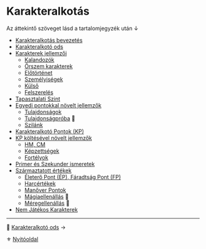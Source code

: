 # Karakteralkotás

Az áttekintő szöveget lásd a tartalomjegyzék után ↓

- [Karakteralkotás bevezetés](010_01_karakteralkotas_bevezeto.md)
- [Karakteralkotó ods](010_02_karakteralkoto_ods.md)
- [Karakterek jellemzői](010_03_00_karakter_jellemzoi.md)
  - [Kalandozók](010_03_01_kalandozok.md)
  - [Őrszem karakterek](010_03_02_orszem_karakterek.md)
  - [Előtörténet](010_03_03_elotortenet.md)
  - [Személyiségek](010_03_04_szemelyisegek.md)
  - [Külső](010_03_05_kulso.md)
  - [Felszerelés](010_03_06_felszereles.md)
- [Tapasztalati Szint](010_04_tsz_szintlepes.md)
- [Egyedi pontokkal növelt jellemzők](010_05_00_egyedi_pontokkal_novelt_jellemzok.md)
  - [Tulajdonságok](010_05_01_tulajdonsagok.md)
  - [Tulajdonságpróba](010_05_02_tulajdonsagproba.md) 🎲
  - [Szilánk](010_05_03_szilank.md)
- [Karakteralkotó Pontok (KP)](010_06_kp.md)
- [KP költésével növelt jellemzők](010_07_00_kp_koltesevel_novelt_jellemzok.md)
  - [HM, CM](010_07_01_hm_cm.md)
  - [Képzettségek](030_01_kepzettseglista.md)
  - [Fortélyok](040_fortelyok.md)
- [Primer és Szekunder ismeretek](010_08_primer_szekunder_ismeretek.md)
- [Származtatott értékek](010_09_00_szarmaztatott_ertekek.md)
  - [Életerő Pont (ÉP), Fáradtság Pont (FP)](010_09_01_ep_kt.md)
  - [Harcértékek](010_09_02_harcertekek_99.md)
  - [Manőver Pontok](010_09_03_manover_pontok_99.md)
  - [Mágiaellenállás](010_09_04_magiaellenallas.md) 🎲
  - [Méregellenállás](010_09_05_meregellenallas.md) 🎲
-  [Nem Játékos Karakterek](010_10_njk.md)

---

🔗 [Karakteralkotó ods](010_02_karakteralkoto_ods.md) →

⚜️ [Nyitóoldal](start.md#1-karakteralkot%C3%A1s)
